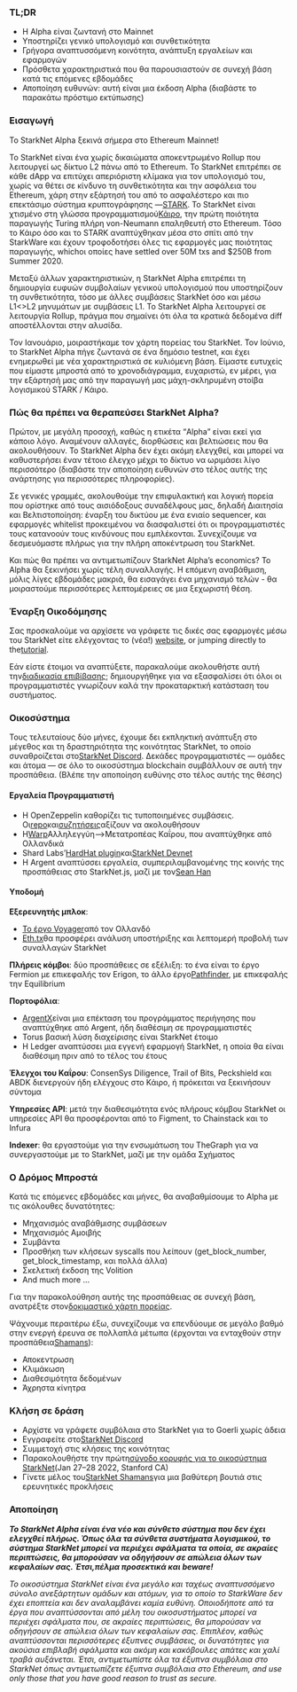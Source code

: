 ### TL;DR

* Η Alpha είναι ζωντανή στο Mainnet
* Υποστηρίζει γενικό υπολογισμό και συνθετικότητα
* Γρήγορα αναπτυσσόμενη κοινότητα, ανάπτυξη εργαλείων και εφαρμογών
* Πρόσθετα χαρακτηριστικά που θα παρουσιαστούν σε συνεχή βάση κατά τις επόμενες εβδομάδες
* Αποποίηση ευθυνών: αυτή είναι μια έκδοση Alpha (διαβάστε το παρακάτω πρόστιμο εκτύπωσης)

### Εισαγωγή

Το StarkNet Alpha ξεκινά σήμερα στο Ethereum Mainnet!

Το StarkNet είναι ένα χωρίς δικαιώματα αποκεντρωμένο Rollup που λειτουργεί ως δίκτυο L2 πάνω από το Ethereum. Το StarkNet επιτρέπει σε κάθε dApp να επιτύχει απεριόριστη κλίμακα για τον υπολογισμό του, χωρίς να θέτει σε κίνδυνο τη συνθετικότητα και την ασφάλεια του Ethereum, χάρη στην εξάρτησή του από το ασφαλέστερο και πιο επεκτάσιμο σύστημα κρυπτογράφησης —[STARK](https://starkware.co/stark/). Το StarkNet είναι χτισμένο στη γλώσσα προγραμματισμού[Κάιρο](https://starkware.co/cairo/), την πρώτη ποιότητα παραγωγής Turing πλήρη von-Neumann επαληθευτή στο Ethereum. Τόσο το Κάιρο όσο και το STARK αναπτύχθηκαν μέσα στο σπίτι από την StarkWare και έχουν τροφοδοτήσει όλες τις εφαρμογές μας ποιότητας παραγωγής, whichοι οποίες have settled over 50M txs and $250B from Summer 2020.

Μεταξύ άλλων χαρακτηριστικών, η StarkNet Alpha επιτρέπει τη δημιουργία ευφυών συμβολαίων γενικού υπολογισμού που υποστηρίζουν τη συνθετικότητα, τόσο με άλλες συμβάσεις StarkNet όσο και μέσω L1<>L2 μηνυμάτων με συμβάσεις L1. Το StarkNet Alpha λειτουργεί σε λειτουργία Rollup, πράγμα που σημαίνει ότι όλα τα κρατικά δεδομένα diff αποστέλλονται στην αλυσίδα.

Τον Ιανουάριο, μοιραστήκαμε τον χάρτη πορείας του StarkNet[](https://medium.com/starkware/on-the-road-to-starknet-a-permissionless-stark-powered-l2-zk-rollup-83be53640880). Τον Ιούνιο, το StarkNet Alpha πήγε ζωντανά σε ένα δημόσιο testnet, και έχει ενημερωθεί με νέα χαρακτηριστικά σε κυλιόμενη βάση. Είμαστε ευτυχείς που είμαστε μπροστά από το χρονοδιάγραμμα, ευχαριστώ, εν μέρει, για την εξάρτησή μας από την παραγωγή μας μάχη-σκληρυμένη στοίβα λογισμικού STARK / Κάιρο.

### Πώς θα πρέπει να θεραπεύσει StarkNet Alpha?

Πρώτον, με μεγάλη προσοχή, καθώς η ετικέτα “Alpha” είναι εκεί για κάποιο λόγο. Αναμένουν αλλαγές, διορθώσεις και βελτιώσεις που θα ακολουθήσουν. Το StarkNet Alpha δεν έχει ακόμη ελεγχθεί, και μπορεί να καθυστερήσει έναν τέτοιο έλεγχο μέχρι το δίκτυο να ωριμάσει λίγο περισσότερο (διαβάστε την αποποίηση ευθυνών στο τέλος αυτής της ανάρτησης για περισσότερες πληροφορίες).

Σε γενικές γραμμές, ακολουθούμε την επιφυλακτική και λογική πορεία που ορίστηκε από τους αισιόδοξους συναδέλφους μας, δηλαδή Διαιτησία και Βελτιστοποίηση: έναρξη του δικτύου με ένα ενιαίο sequencer, και εφαρμογές whitelist προκειμένου να διασφαλιστεί ότι οι προγραμματιστές τους κατανοούν τους κινδύνους που εμπλέκονται. Συνεχίζουμε να δεσμευόμαστε πλήρως για την πλήρη αποκέντρωση του StarkNet.

Και πώς θα πρέπει να αντιμετωπίζουν StarkNet Alpha’s economics? Το Alpha θα ξεκινήσει χωρίς τέλη συναλλαγής. Η επόμενη αναβάθμιση, μόλις λίγες εβδομάδες μακριά, θα εισαγάγει ένα μηχανισμό τελών - θα μοιραστούμε περισσότερες λεπτομέρειες σε μια ξεχωριστή θέση.

### Έναρξη Οικοδόμησης

Σας προσκαλούμε να αρχίσετε να γράφετε τις δικές σας εφαρμογές μέσω του StarkNet είτε ελέγχοντας το (νέα!) [website](http://starknet.io/), or jumping directly to the[tutorial](https://starknet.io/docs/).

Εάν είστε έτοιμοι να αναπτύξετε, παρακαλούμε ακολουθήστε αυτή την[διαδικασία επιβίβασης](https://forms.reform.app/starkware/SN-Alpha-Contract-Deployment/l894lu); δημιουργήθηκε για να εξασφαλίσει ότι όλοι οι προγραμματιστές γνωρίζουν καλά την προκαταρκτική κατάσταση του συστήματος.

### Οικοσύστημα

Τους τελευταίους δύο μήνες, έχουμε δει εκπληκτική ανάπτυξη στο μέγεθος και τη δραστηριότητα της κοινότητας StarkNet, το οποίο συναθροίζεται στο[StarkNet Discord](https://discord.gg/uJ9HZTUk2Y). Δεκάδες προγραμματιστές — ομάδες και άτομα — σε όλο το οικοσύστημα blockchain συμβάλλουν σε αυτή την προσπάθεια. (Βλέπε την αποποίηση ευθύνης στο τέλος αυτής της θέσης)

#### Εργαλεία Προγραμματιστή

* Η OpenZeppelin καθορίζει τις τυποποιημένες συμβάσεις. Οι[repo](https://github.com/OpenZeppelin/cairo-contracts/tree/main/contracts)και[συζητήσεις](https://github.com/OpenZeppelin/cairo-contracts/discussions)αξίζουν να ακολουθήσουν
* Η[Warp](https://github.com/NethermindEth/warp)Αλληλεγγύη–>Μετατροπέας Καΐρου, που αναπτύχθηκε από Ολλανδικά
* Shard Labs’[HardHat plugin](https://github.com/Shard-Labs/starknet-hardhat-plugin)και[StarkNet Devnet](https://github.com/Shard-Labs/starknet-devnet)
* Η Argent αναπτύσσει εργαλεία, συμπεριλαμβανομένης της κοινής της προσπάθειας στο StarkNet.js, μαζί με τον[Sean Han](https://twitter.com/seanjameshan)

#### Υποδομή

**Εξερευνητής μπλοκ**:

* [Το έργο Voyager](http://voyager.online/)από τον Ολλανδό
* [Eth.tx](https://ethtx.info/)θα προσφέρει ανάλυση υποστήριξης και λεπτομερή προβολή των συναλλαγών StarkNet

**Πλήρεις κόμβοι**: δύο προσπάθειες σε εξέλιξη: το ένα είναι το έργο Fermion με επικεφαλής τον Erigon, το άλλο έργο[Pathfinder](https://github.com/eqlabs/pathfinder), με επικεφαλής την Equilibrium

**Πορτοφόλια**:

* [ArgentX](https://github.com/argentlabs/argent-x)είναι μια επέκταση του προγράμματος περιήγησης που αναπτύχθηκε από Argent, ήδη διαθέσιμη σε προγραμματιστές
* Torus βασική λύση διαχείρισης είναι StarkNet έτοιμο
* Η Ledger αναπτύσσει μια εγγενή εφαρμογή StarkNet, η οποία θα είναι διαθέσιμη πριν από το τέλος του έτους

**Έλεγχοι του Καΐρου**: ConsenSys Diligence, Trail of Bits, Peckshield και ABDK διενεργούν ήδη ελέγχους στο Κάιρο, ή πρόκειται να ξεκινήσουν σύντομα

**Υπηρεσίες API**: μετά την διαθεσιμότητα ενός πλήρους κόμβου StarkNet οι υπηρεσίες API θα προσφέρονται από το Figment, το Chainstack και το Infura

**Indexer**: θα εργαστούμε για την ενσωμάτωση του TheGraph για να συνεργαστούμε με το StarkNet, μαζί με την ομάδα Σχήματος

### Ο Δρόμος Μπροστά

Κατά τις επόμενες εβδομάδες και μήνες, θα αναβαθμίσουμε το Alpha με τις ακόλουθες δυνατότητες:

* Μηχανισμός αναβάθμισης συμβάσεων
* Μηχανισμός Αμοιβής
* Συμβάντα
* Προσθήκη των κλήσεων syscalls που λείπουν (get_block_number, get_block_timestamp, και πολλά άλλα)
* Σκελετική έκδοση της Volition
* And much more …

Για την παρακολούθηση αυτής της προσπάθειας σε συνεχή βάση, ανατρέξτε στον[δοκιμαστικό χάρτη πορείας](https://www.notion.so/starkware/StarkNet-Alpha-Features-Tentative-Roadmap-f2b8f5f25a2d4d1cb3265fb82a098c51).

Ψάχνουμε περαιτέρω έξω, συνεχίζουμε να επενδύουμε σε μεγάλο βαθμό στην ενεργή έρευνα σε πολλαπλά μέτωπα (έρχονται να ενταχθούν στην προσπάθεια[Shamans](https://community.starknet.io/)):

* Αποκεντρωση
* Κλιμάκωση
* Διαθεσιμότητα δεδομένων
* Άχρηστα κίνητρα

### Κλήση σε δράση

* Αρχίστε να γράφετε συμβόλαια στο StarkNet για το Goerli χωρίς άδεια
* Εγγραφείτε στο[StarkNet Discord](https://discord.gg/uJ9HZTUk2Y)
* Συμμετοχή στις κλήσεις της κοινότητας
* Παρακολουθήστε την πρώτη[σύνοδο κορυφής για το οικοσύστημα StarkNet](https://www.eventbrite.com/e/starknet-ecosystem-summit-2022-tickets-206671880157)(Jan 27–28 2022, Stanford CA)
* Γίνετε μέλος του[StarkNet Shamans](https://community.starknet.io/)για μια βαθύτερη βουτιά στις ερευνητικές προκλήσεις

### Αποποίηση

***Το StarkNet Alpha είναι ένα νέο και σύνθετο σύστημα που δεν έχει ελεγχθεί πλήρως. Όπως όλα τα σύνθετα συστήματα λογισμικού, το σύστημα StarkNet μπορεί να περιέχει σφάλματα τα οποία, σε ακραίες περιπτώσεις, θα μπορούσαν να οδηγήσουν σε απώλεια όλων των κεφαλαίων σας. Έτσι,***πέλμα προσεκτικά και beware!******

*Το οικοσύστημα StarkNet είναι ένα μεγάλο και ταχέως αναπτυσσόμενο σύνολο ανεξάρτητων ομάδων και ατόμων, για το οποίο το StarkWare δεν έχει εποπτεία και δεν αναλαμβάνει καμία ευθύνη. Οποιοδήποτε από τα έργα που αναπτύσσονται από μέλη του οικοσυστήματος μπορεί να περιέχει σφάλματα που, σε ακραίες περιπτώσεις, θα μπορούσαν να οδηγήσουν σε απώλεια όλων των κεφαλαίων σας. Επιπλέον, καθώς αναπτύσσονται περισσότερες έξυπνες συμβάσεις, οι δυνατότητες για ακούσια επιβλαβή σφάλματα και ακόμη και κακόβουλες απάτες και χαλί τραβά αυξάνεται. Έτσι, αντιμετωπίστε όλα τα έξυπνα συμβόλαια στο StarkNet όπως αντιμετωπίζετε έξυπνα συμβόλαια στο Ethereum, and use only those that you have good reason to trust as secure.*